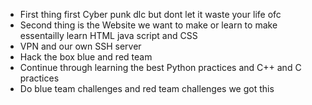 - First thing first Cyber punk  dlc but dont let it waste your life ofc 
- Second thing is the Website we want to make or learn to make essentailly learn HTML java script and CSS 
- VPN and our own SSH server 
- Hack the box blue and red team 
- Continue through learning the best Python practices and C++ and C practices 
- Do blue team challenges and red team challenges we got this 